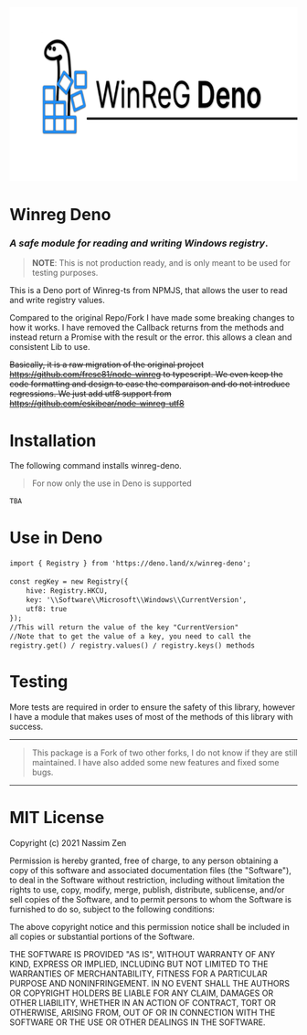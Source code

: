 <p align="center">
<img width="720" height="304" src="https://github.com/hironichu/winreg-deno/blob/master/assets/WinRegDenoLogo.jpg?raw=true" alt="">
</p>

# Winreg Deno

### *A safe module for reading and writing Windows registry*.


> **NOTE**: This is not production ready, and is only meant to be used for testing purposes.

This is a Deno port of Winreg-ts from NPMJS, that allows the user to read and write registry values.

Compared to the original Repo/Fork I have made some breaking changes to how it works.
I have removed the Callback returns from the methods and instead return a Promise with the result or the error.
this allows a clean and consistent Lib to use.


~~Basically, it is a raw migration of the original project https://github.com/fresc81/node-winreg to typescript.
We even keep the code formatting and design to ease the comparaison and do not introduce regressions.
We just add utf8 support from https://github.com/eskibear/node-winreg-utf8~~

# Installation
The following command installs winreg-deno.

> For now only the use in Deno is supported

```bash
TBA
```

# Use in Deno
```
import { Registry } from 'https://deno.land/x/winreg-deno';

const regKey = new Registry({
    hive: Registry.HKCU,
    key: '\\Software\\Microsoft\\Windows\\CurrentVersion',
    utf8: true
});
//This will return the value of the key "CurrentVersion"
//Note that to get the value of a key, you need to call the registry.get() / registry.values() / registry.keys() methods

```
# Testing

More tests are required in order to ensure the safety of this library, however I have a module that makes uses of most of the methods of this library with success.

----

> This package is a Fork of two other forks, I do not know if they are still maintained.
> I have also added some new features and fixed some bugs.

---

# MIT License

Copyright (c) 2021 Nassim Zen

Permission is hereby granted, free of charge, to any person obtaining a copy of this software and associated documentation files (the "Software"), to deal in the Software without restriction, including without limitation the rights to use, copy, modify, merge, publish, distribute, sublicense, and/or sell copies of the Software, and to permit persons to whom the Software is furnished to do so, subject to the following conditions:

The above copyright notice and this permission notice shall be included in all copies or substantial portions of the Software.

THE SOFTWARE IS PROVIDED "AS IS", WITHOUT WARRANTY OF ANY KIND, EXPRESS OR IMPLIED, INCLUDING BUT NOT LIMITED TO THE WARRANTIES OF MERCHANTABILITY, FITNESS FOR A PARTICULAR PURPOSE AND NONINFRINGEMENT. IN NO EVENT SHALL THE AUTHORS OR COPYRIGHT HOLDERS BE LIABLE FOR ANY CLAIM, DAMAGES OR OTHER LIABILITY, WHETHER IN AN ACTION OF CONTRACT, TORT OR OTHERWISE, ARISING FROM, OUT OF OR IN CONNECTION WITH THE SOFTWARE OR THE USE OR OTHER DEALINGS IN THE SOFTWARE.